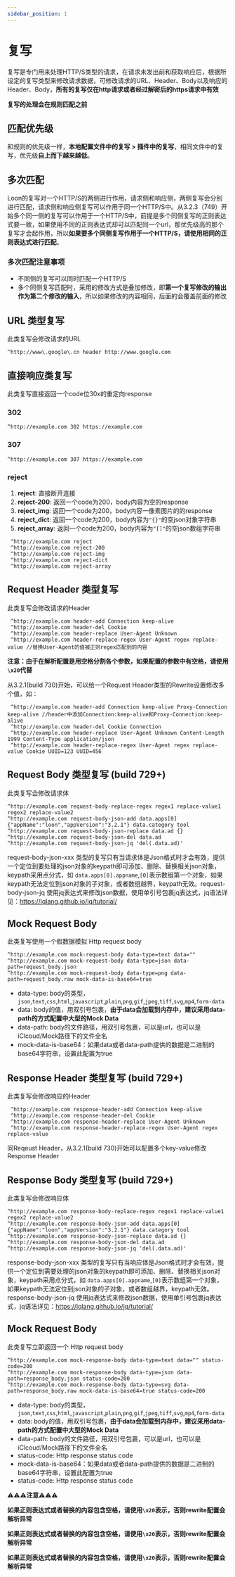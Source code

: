 ```yaml
---
sidebar_position: 1
---
```


# 复写
复写是专门用来处理HTTP/S类型的请求，在请求未发出前和获取响应后，根据所设定的复写类型来修改请求数据，可修改请求的URL、Header、Body以及响应的Header、Body，**所有的复写仅在http请求或者经过解密后的https请求中有效**

**复写的处理会在规则匹配之前**

## 匹配优先级
和规则的优先级一样，**本地配置文件中的复写 > 插件中的复写**，相同文件中的复写，优先级**自上而下越来越低**。

## 多次匹配
Loon的复写对一个HTTP/S的两侧进行作用，请求侧和响应侧，两侧复写会分别进行匹配，请求侧和响应侧复写可以作用于同一个HTTP/S中。从3.2.3（749）开始多个同一侧的复写可以作用于一个HTTP/S中，前提是多个同侧复写的正则表达式要一致，如果使用不同的正则表达式却可以匹配同一个url，那优先级高的那个复写才会起作用，所以**如果要多个同侧复写作用于一个HTTP/S，请使用相同的正则表达式进行匹配**。

### 多次匹配注意事项
- 不同侧的复写可以同时匹配一个HTTP/S
- 多个同侧复写匹配时，采用的修改方式是叠加修改，即**第一个复写修改的输出作为第二个修改的输入**，所以如果修改的内容相同，后面的会覆盖前面的修改

## URL 类型复写
此类复写会修改请求的URL
```
^http://www\.google\.cn header http://www.google.com
```
## 直接响应类复写
此类复写直接返回一个code位30x的重定向response
### 302
```
^http://example.com 302 https://example.com
```

### 307
```
^http://example.com 307 https://example.com
```

### reject
1. **reject**: 直接断开连接
2. **reject-200**: 返回一个code为200，body内容为空的response
3. **reject_img**: 返回一个code为200，body内容一像素图片的的response
4. **reject_dict**: 返回一个code为200，body内容为`"{}"`的空json对象字符串
5. **reject_array**: 返回一个code为200，body内容为`"[]"`的空json数组字符串
```
 ^http://example.com reject
 ^http://example.com reject-200
 ^http://example.com reject-img
 ^http://example.com reject-dict
 ^http://example.com reject-array
```

## Request Header 类型复写
此类复写会修改请求的Header
```
 ^http://example.com header-add Connection keep-alive
 ^http://example.com header-del Cookie
 ^http://example.com header-replace User-Agent Unknown
 ^http://example.com header-replace-regex User-Agent regex replace-value //替换User-Agent的值被正则regex匹配到的内容
```

**注意：由于在解析配置是用空格分割各个参数，如果配置的参数中有空格，请使用`\x20`代替**

从3.2.1(build 730)开始，可以给一个Request Header类型的Rewrite设置修改多个值，如：
```
 ^http://example.com header-add Connection keep-alive Proxy-Connection keep-alive //header中添加Connection:keep-alive和Proxy-Connection:keep-alive
 ^http://example.com header-del Cookie Connection
 ^http://example.com header-replace User-Agent Unknown Content-Length 1999 Content-Type application/json
 ^http://example.com header-replace-regex User-Agent regex replace-value Cookie UUID=123 UUID=456
```

## Request Body 类型复写 (build 729+)
此类复写会修改请求体
```
^http://example.com request-body-replace-regex regex1 replace-value1 regex2 replace-value2
^http://example.com request-body-json-add data.apps[0] {"appName":"loon","appVersion":"3.2.1"} data.category tool
^http://example.com request-body-json-replace data.ad {}
^http://example.com request-body-json-del data.ad
^http://example.com request-body-json-jq 'del(.data.ad)'
```
request-body-json-xxx 类型的复写只有当请求体是Json格式时才会有效，提供一个定位到要处理的json对象的keypath即可添加、删除、替换相关json对象，keypath采用点分式，如 `data.apps[0].appname`,`[0]`表示数组第一个对象，如果keypath无法定位到json对象的子对象，或者数组越界，keypath无效。request-body-json-jq 使用jq表达式来修改json数据，使用单引号包裹jq表达式，jq语法详见：https://jqlang.github.io/jq/tutorial/

## Mock Request Body
此类复写使用一个假数据模拟 Http request body
```
^http://example.com mock-request-body data-type=text data="" 
^http://example.com mock-request-body data-type=json data-path=request_body.json
^http://example.com mock-request-body data-type=png data-path=request_body.raw mock-data-is-base64=true
```
- data-type: body的类型，`json`,`text`,`css`,`html`,`javascript`,`plain`,`png`,`gif`,`jpeg`,`tiff`,`svg`,`mp4`,`form-data`
- data: body的值，用双引号包裹，**由于data会加载到内存中，建议采用data-path的方式配置中大型的Mock Data**
- data-path: body的文件路径，用双引号包裹，可以是url，也可以是iClcoud/Mock路径下的文件全名
- mock-data-is-base64：如果data或者data-path提供的数据是二进制的base64字符串，设置此配置为true

## Response Header 类型复写 (build 729+)
此类复写会修改响应的Header
```
 ^http://example.com response-header-add Connection keep-alive
 ^http://example.com response-header-del Cookie
 ^http://example.com response-header-replace User-Agent Unknown
 ^http://example.com response-header-replace-regex User-Agent regex replace-value
```
同Reqeust Header，从3.2.1(build 730)开始可以配置多个key-value修改Response Header

## Response Body 类型复写 (build 729+)
此类复写会修改响应体
```
^http://example.com response-body-replace-regex regex1 replace-value1 regex2 replace-value2
^http://example.com response-body-json-add data.apps[0] {"appName":"loon","appVersion":"3.2.1"} data.category tool
^http://example.com response-body-json-replace data.ad {}
^http://example.com response-body-json-del data.ad
^http://example.com response-body-json-jq 'del(.data.ad)'
```
response-body-json-xxx 类型的复写只有当响应体是Json格式时才会有效，提供一个定位到需要处理的json对象的keypath即可添加、删除、替换相关json对象，keypath采用点分式，如 `data.apps[0].appname`,`[0]`表示数组第一个对象，如果keypath无法定位到json对象的子对象，或者数组越界，keypath无效。response-body-json-jq 使用jq表达式来修改json数据，使用单引号包裹jq表达式，jq语法详见：https://jqlang.github.io/jq/tutorial/

## Mock Request Body
此类复写立即返回一个 Http request body
```
^http://example.com mock-response-body data-type=text data="" status-code=200
^http://example.com mock-response-body data-type=json data-path=response_body.json status-code=200
^http://example.com mock-response-body data-type=svg data-path=response_body.raw mock-data-is-base64=true status-code=200
```

- data-type: body的类型，`json`,`text`,`css`,`html`,`javascript`,`plain`,`png`,`gif`,`jpeg`,`tiff`,`svg`,`mp4`,`form-data`
- data: body的值，用双引号包裹，**由于data会加载到内存中，建议采用data-path的方式配置中大型的Mock Data**
- data-path: body的文件路径，用双引号包裹，可以是url，也可以是iClcoud/Mock路径下的文件全名
- status-code: Http response status code
- mock-data-is-base64：如果data或者data-path提供的数据是二进制的base64字符串，设置此配置为true
- status-code: Http response status code

**⚠️⚠️⚠️注意⚠️⚠️⚠️**

**如果正则表达式或者替换的内容包含空格，请使用`\x20`表示，否则rewrite配置会解析异常**

**如果正则表达式或者替换的内容包含空格，请使用`\x20`表示，否则rewrite配置会解析异常**

**如果正则表达式或者替换的内容包含空格，请使用`\x20`表示，否则rewrite配置会解析异常**

